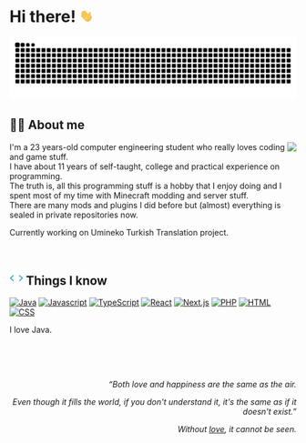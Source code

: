 # Hi there! <img src="https://raw.githubusercontent.com/Singulariity/Singulariity/main/icons/wave.gif" width="24">
<p align="center">
  <picture>
    <source media="(prefers-color-scheme: dark)" srcset="https://raw.githubusercontent.com/Singulariity/Singulariity/snake/snake-dark.svg" />
    <source media="(prefers-color-scheme: light)" srcset="https://raw.githubusercontent.com/Singulariity/Singulariity/snake/snake.svg" />
    <img alt="github-snake" src="https://raw.githubusercontent.com/Singulariity/Singulariity/snake/snake.svg" />
  </picture>
</p>

## 🧍‍♂️ About me
<img align="right" src="https://komarev.com/ghpvc/?username=Singulariity&style=for-the-badge&color=blue">

I'm a 23 years-old computer engineering student who really loves coding and game stuff.  
I have about 11 years of self-taught, college and practical experience on programming.  
The truth is, all this programming stuff is a hobby that I enjoy doing and I spent most of my time with Minecraft modding and server stuff.  
There are many mods and plugins I did before but (almost) everything is sealed in private repositories now.

Currently working on Umineko Turkish Translation project.

<br>

## <img src="https://raw.githubusercontent.com/Singulariity/Singulariity/main/icons/skills.gif" width="24" /> Things I know
<a href="https://youtu.be/m4-HM_sCvtQ" target="_blank"><img src="https://img.shields.io/badge/Java-ec8e11.svg?&style=for-the-badge&logo=intellijidea&logoColor=ec8e11&labelColor=000000" title="Java" /></a>
<a href="https://i.imgur.com/3RRN1I2.png" target="_blank"><img src="https://img.shields.io/badge/JavaScript-F7DF1E.svg?&style=for-the-badge&logo=javascript&logoColor=F7DF1E&labelColor=000000" title="Javascript" /></a>
<a href="#"><img src="https://img.shields.io/badge/TypeScript-3178C6.svg?&style=for-the-badge&logo=typescript&logoColor=3178C6&labelColor=000000" title="TypeScript" /></a>
<a href="#"><img src="https://img.shields.io/badge/React-61DAFB.svg?&style=for-the-badge&logo=react&logoColor=61DAFB&labelColor=000000" title="React" /></a>
<a href="#"><img src="https://img.shields.io/badge/Next.js-000.svg?&style=for-the-badge&logo=nextdotjs&logoColor=fff&labelColor=000000" title="Next.js" /></a>
<a href="#"><img src="https://img.shields.io/badge/PHP-777BB4.svg?&style=for-the-badge&logo=php&logoColor=777BB4&labelColor=000000" title="PHP" /></a>
<a href="#"><img src="https://img.shields.io/badge/HTML-E34F26.svg?&style=for-the-badge&logo=html5&logoColor=E34F26&labelColor=000000" title="HTML" /></a>
<a href="#"><img src="https://img.shields.io/badge/CSS-1572B6.svg?&style=for-the-badge&logo=css3&logoColor=1572B6&labelColor=000000" title="CSS" /></a>
<!--
I think I don't know C++ very well (:
<a href="#"><img src="https://img.shields.io/badge/C%2B%2B-00599C.svg?&style=for-the-badge&logo=c%2B%2B&logoColor=00599C&labelColor=000000" title="C++" /></a>
-->

I love Java.

<br><br><br>

<p align="right"><i>“Both love and happiness are the same as the air.</i></p>  
<p align="right"><i>Even though it fills the world, if you don't understand it, it's the same as if it doesn't exist.”</i></p>  
<p align="right"><i>Without <a href="https://youtu.be/FhJkp48lipA" target="_blank">love</a>, it cannot be seen.</i></p>

